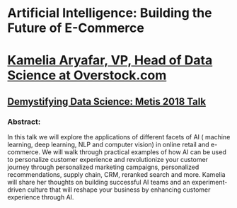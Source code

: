 # Artificial Intelligence: Building the Future of E-Commerce

# [Kamelia Aryafar, VP, Head of Data Science at Overstock.com](http://karyafar.github.io/)

## [Demystifying Data Science: Metis 2018 Talk ](https://www.thisismetis.com/demystifying-data-science)


### Abstract:
In this talk we will explore the applications of different facets of AI ( machine learning, deep learning, NLP and computer vision) in online retail and e-commerce. We will walk through practical examples of how AI can be used to personalize customer experience and revolutionize your customer journey through personalized marketing campaigns, personalized recommendations, supply chain, CRM, reranked search and more. Kamelia will share her thoughts on building successful AI teams and an experiment-driven culture that will reshape your business by enhancing customer experience through AI.
